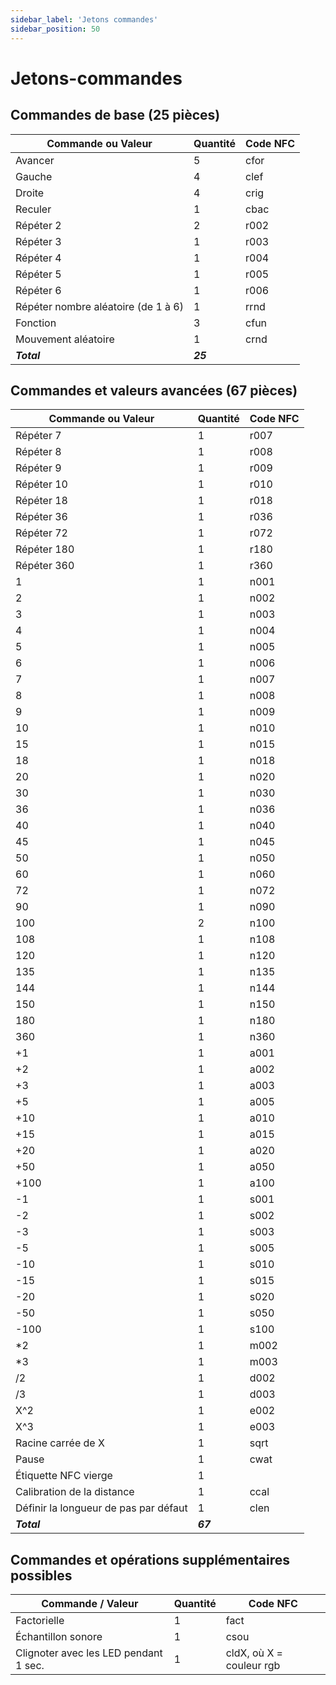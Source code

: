 ```yaml
---
sidebar_label: 'Jetons commandes'
sidebar_position: 50
---
```


# Jetons-commandes

## **Commandes de base (25 pièces)**

| Commande ou Valeur | Quantité | Code NFC |
| --- | --- | --- |
| Avancer | 5 | cfor |
| Gauche | 4 | clef |
| Droite | 4 | crig |
| Reculer | 1 | cbac |
| Répéter 2 | 2 | r002 |
| Répéter 3 | 1 | r003 |
| Répéter 4 | 1 | r004 |
| Répéter 5 | 1 | r005 |
| Répéter 6 | 1 | r006 |
| Répéter nombre aléatoire (de 1 à 6) | 1 | rrnd |
| Fonction | 3 | cfun |
| Mouvement aléatoire | 1 | crnd |
| ***Total*** | ***25*** | |

## **Commandes et valeurs avancées (67 pièces)**

| Commande ou Valeur | Quantité | Code NFC |
| --- | --- | --- |
| Répéter 7 | 1 | r007 |
| Répéter 8 | 1 | r008 |
| Répéter 9 | 1 | r009 |
| Répéter 10 | 1 | r010 |
| Répéter 18 | 1 | r018 |
| Répéter 36 | 1 | r036|
| Répéter 72 | 1 | r072 |
| Répéter 180 | 1 | r180 |
| Répéter 360 | 1 | r360 |
| 1 | 1 | n001 |
| 2 | 1 | n002 |
| 3 | 1 | n003 |
| 4 | 1 | n004 |
| 5 | 1 | n005 |
| 6 | 1 | n006 |
| 7 | 1 | n007 |
| 8 | 1 | n008 |
| 9 | 1 | n009 |
| 10 | 1 | n010 |
| 15 | 1 | n015 |
| 18 | 1 | n018 |
| 20 | 1 | n020 |
| 30 | 1 | n030 |
| 36 | 1 | n036 |
| 40 | 1 | n040 |
| 45 | 1 | n045 |
| 50 | 1 | n050 |
| 60 | 1 | n060 |
| 72 | 1 | n072 |
| 90 | 1 | n090 |
| 100 | 2 | n100 |
| 108 | 1 | n108 |
| 120 | 1 | n120 |
| 135 | 1 | n135 |
| 144 | 1 | n144 |
| 150 | 1 | n150 |
| 180 | 1 | n180 |
| 360 | 1 | n360 |
| +1 | 1 | a001 |
| +2 | 1 | a002 |
| +3 | 1 | a003 |
| +5 | 1 | a005 |
| +10 | 1 | a010 |
| +15 | 1 | a015 |
| +20 | 1 | a020 |
| +50 | 1 | a050 |
| +100 | 1 | a100 |
| -1 | 1 | s001 |
| -2 | 1 | s002 |
| -3 | 1 | s003 |
| -5 | 1 | s005 |
| -10 | 1 | s010 |
| -15 | 1 | s015 |
| -20 | 1 | s020 |
| -50 | 1 | s050 |
| -100 | 1 | s100 |
| *2 | 1 | m002 |
| *3 | 1 | m003 |
| /2 | 1 | d002 |
| /3 | 1 | d003 |
| X^2 | 1 | e002 |
| X^3 | 1 | e003 |
| Racine carrée de X | 1 | sqrt |
| Pause | 1 | cwat |
| Étiquette NFC vierge | 1 | |
| Calibration de la distance | 1 | ccal |
| Définir la longueur de pas par défaut | 1 | clen |
| ***Total*** | ***67*** | |

## **Commandes et opérations supplémentaires possibles**

| Commande / Valeur | Quantité | Code NFC |
| --- | --- | --- |
| Factorielle | 1 | fact |
| Échantillon sonore | 1 | csou |
| Clignoter avec les LED pendant 1 sec. | 1 | cldX, où X = couleur rgb |
